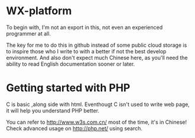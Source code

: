 WX-platform
===========

To begin with, I'm not an export in this, not even an experienced programmer at all.

The key for me to do this in github instead of some public cloud storage is to inspire those who I write to with a better if not the best develop environment.
And also don't expect much Chinese here, as you'll need the ability to read English documentation sooner or later.


Getting started with PHP
========================
C is basic ,along side with html.
Eventhougt C isn't used to write web page, it will help you understand PHP better.

You can refer to http://www.w3s.com.cn/ most of the time, it's in Chinese!
Check advanced usage on http://php.net/ using search.